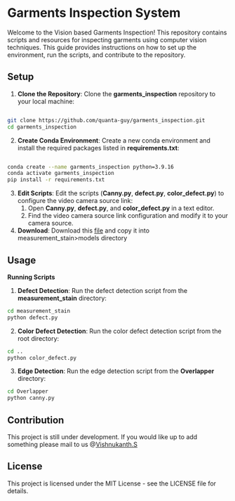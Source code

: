 ﻿# Garments Inspection System

Welcome to the Vision based Garments Inspection! This repository contains scripts and resources for inspecting garments using computer vision techniques. This guide provides instructions on how to set up the environment, run the scripts, and contribute to the repository.

## Setup

1. **Clone the Repository**: Clone the **garments_inspection** repository to your local machine:

```bash

git clone https://github.com/quanta-guy/garments_inspection.git 
cd garments_inspection 
```

2. **Create Conda Environment**: Create a new conda environment and install the required packages listed in **requirements.txt**:

```bash

conda create --name garments_inspection python=3.9.16 
conda activate garments_inspection 
pip install -r requirements.txt 
```
3. **Edit Scripts**: Edit the scripts (**Canny.py**, **defect.py**, **color_defect.py**) to configure the video camera source link:
   1. Open **Canny.py**, **defect.py**, and **color_defect.py** in a text editor.
   2. Find the video camera source link configuration and modify it to your camera source.
4. **Download**: Download this [file](https://github.com/ultralytics/assets/releases/download/v8.1.0/yolov8x-pose-p6.pt) and copy it into measurement_stain>models directory

## Usage

**Running Scripts**

1. **Defect Detection**: Run the defect detection script from the **measurement_stain** directory:

```bash
cd measurement_stain 
python defect.py 
```
2. **Color Defect Detection**: Run the color defect detection script from the root directory:

```bash
cd .. 
python color_defect.py 
```
3. **Edge Detection**: Run the edge detection script from the **Overlapper** directory:

```bash
cd Overlapper 
python canny.py 
```
## Contribution

This project is still under development. If you would like up to add something please mail to us @[Vishnukanth.S](mailto:vkanthishnu@gmail.com)

## License

This project is licensed under the MIT License - see the LICENSE file for details.


